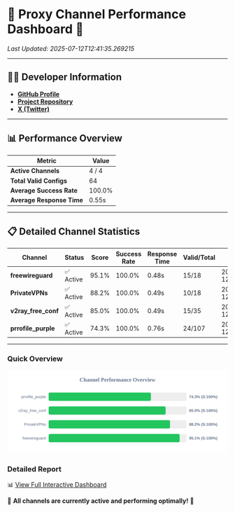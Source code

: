 # 🌟 Proxy Channel Performance Dashboard 🌟

_Last Updated: 2025-07-12T12:41:35.269215_

---

## 👩‍💻 Developer Information

- **[GitHub Profile](https://github.com/4n0nymou3)**  
- **[Project Repository](https://github.com/4n0nymou3/multi-proxy-config-fetcher)**  
- **[X (Twitter)](https://x.com/4n0nymou3)**  

---

## 📊 Performance Overview

| Metric                | Value       |
|-----------------------|-------------|
| **Active Channels**   | 4 / 4       |
| **Total Valid Configs** | 64          |
| **Average Success Rate** | 100.0%      |
| **Average Response Time** | 0.55s       |

---

## 📋 Detailed Channel Statistics

| Channel          | Status     | Score  | Success Rate | Response Time | Valid/Total | Last Success               |
|------------------|------------|--------|--------------|---------------|-------------|----------------------------|
| **freewireguard**  | ✅ Active  | 95.1%  | 100.0% | 0.48s         | 15/18       | 2025-07-12T12:41:35.267469 |
| **PrivateVPNs**  | ✅ Active  | 88.2%  | 100.0% | 0.49s         | 10/18       | 2025-07-12T12:41:34.756236 |
| **v2ray_free_conf**  | ✅ Active  | 85.0%  | 100.0% | 0.49s         | 15/35       | 2025-07-12T12:41:34.226691 |
| **prrofile_purple**  | ✅ Active  | 74.3%  | 100.0% | 0.76s         | 24/107       | 2025-07-12T12:41:33.695057 |

---

### Quick Overview
<div align="center">
  <a href="https://raw.githubusercontent.com/nullluser/NullRepo/refs/heads/main/assets/channel_stats_chart.svg">
    <img src="https://raw.githubusercontent.com/nullluser/NullRepo/refs/heads/main/assets/channel_stats_chart.svg" alt="Source Performance Statistics" width="800">
  </a>
</div>

### Detailed Report
📊 [View Full Interactive Dashboard](https://htmlpreview.github.io/?https://github.com/nullluser/NullRepo/blob/main/assets/performance_report.html)

🎉 **All channels are currently active and performing optimally!** 🎉
